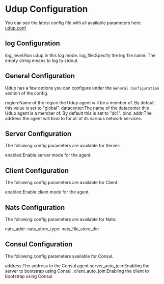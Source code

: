 # Udup Configuration

You can see the latest config file with all available parameters here:
[udup.conf](../etc/udup.conf)

## log Configuration

log_level:Run udup in this log mode.
log_file:Specify the log file name. The empty string means to log to stdout.

## General Configuration

Udup has a few options you can configure under the `General Configuration` section of the config.

region:Name of the region the Udup agent will be a member of. By default this value is set to "global".
datacenter:The name of the datacenter this Udup agent is a member of. By default this is set to "dc1".
bind_addr:The address the agent will bind to for all of its various network services.

## Server Configuration

The following config parameters are available for Server:

enabled:Enable server mode for the agent.

## Client Configuration

The following config parameters are available for Client:

enabled:Enable client mode for the agent.

## Nats Configuration

The following config parameters are available for Nats:

nats_addr:
nats_store_type:
nats_file_store_dir:

## Consul Configuration

The following config parameters available for Consul.

address:The address to the Consul agent
server_auto_join:Enabling the server to bootstrap using Consul.
client_auto_join:Enabling the client to bootstrap using Consul.